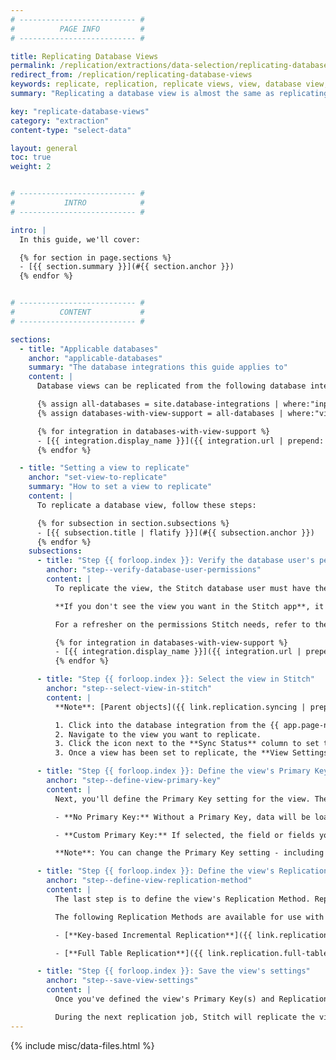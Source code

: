 ```yaml
---
# -------------------------- #
#          PAGE INFO         #
# -------------------------- #

title: Replicating Database Views
permalink: /replication/extractions/data-selection/replicating-database-views
redirect_from: /replication/replicating-database-views
keywords: replicate, replication, replicate views, view, database view, replicate database view
summary: "Replicating a database view is almost the same as replicating a database table. In this guide, we'll cover the database integrations that support views and the additional steps required to replicate a database view."

key: "replicate-database-views"
category: "extraction"
content-type: "select-data"

layout: general
toc: true
weight: 2


# -------------------------- #
#           INTRO            #
# -------------------------- #

intro: |
  In this guide, we'll cover:

  {% for section in page.sections %}
  - [{{ section.summary }}](#{{ section.anchor }})
  {% endfor %}


# -------------------------- #
#          CONTENT           #
# -------------------------- #

sections:
  - title: "Applicable databases"
    anchor: "applicable-databases"
    summary: "The database integrations this guide applies to"
    content: |
      Database views can be replicated from the following database integrations:

      {% assign all-databases = site.database-integrations | where:"input",true %}
      {% assign databases-with-view-support = all-databases | where:"view-replication",true | sort:"display_name" %}

      {% for integration in databases-with-view-support %}
      - [{{ integration.display_name }}]({{ integration.url | prepend: site.baseurl }})
      {% endfor %}

  - title: "Setting a view to replicate"
    anchor: "set-view-to-replicate"
    summary: "How to set a view to replicate"
    content: |
      To replicate a database view, follow these steps:

      {% for subsection in section.subsections %}
      - [{{ subsection.title | flatify }}](#{{ subsection.anchor }})
      {% endfor %}
    subsections:
      - title: "Step {{ forloop.index }}: Verify the database user's permissions"
        anchor: "step--verify-database-user-permissions"
        content: |
          To replicate the view, the Stitch database user must have the appropriate level of permissions to access it.

          **If you don't see the view you want in the Stitch app**, it may be because the Stitch user has insufficient permissions. Verify that the Stitch user's permissions and, if necessary, grant any that are missing.

          For a refresher on the permissions Stitch needs, refer to the articles linked below:

          {% for integration in databases-with-view-support %}
          - [{{ integration.display_name }}]({{ integration.url | prepend: site.baseurl | append: "#create-stitch-db-user" }})
          {% endfor %}

      - title: "Step {{ forloop.index }}: Select the view in Stitch"
        anchor: "step--select-view-in-stitch"
        content: |
          **Note**: [Parent objects]({{ link.replication.syncing | prepend: site.baseurl | append: "#set-data-to-replicate" }}) - like the database containing the view - must also be set to replicate. If they aren't, set them to replicate before continuing.

          1. Click into the database integration from the {{ app.page-names.dashboard }} page.
          2. Navigate to the view you want to replicate.
          3. Click the icon next to the **Sync Status** column to set the view to replicate.
          3. Once a view has been set to replicate, the **View Settings** page will display.

      - title: "Step {{ forloop.index }}: Define the view's Primary Key"
        anchor: "step--define-view-primary-key"
        content: |
          Next, you'll define the Primary Key setting for the view. There are two options:

          - **No Primary Key:** Without a Primary Key, data will be loaded using [Append-Only Loading]({{ link.destinations.storage.loading-behavior | prepend: site.baseurl }}), even if your destination is configured to use Upsert Loading. This means that existing rows will not be updated, and any new rows will be appended to the end of the table.

          - **Custom Primary Key:** If selected, the field or fields you define will be used as the view's Primary Keys. To add additional fields, click the **Add** button. If your destination is configured to use [Upsert Loading]({{ link.destinations.storage.loading-behavior | prepend: site.baseurl }}), records will be de-duped during loading.

          **Note**: You can change the Primary Key setting - including adding or removing fields to the Custom Primary Key - at any time, but doing so will require a full re-replication of the view. This is to ensure that there aren't any gaps in the data.

      - title: "Step {{ forloop.index }}: Define the view's Replication Method"
        anchor: "step--define-view-replication-method"
        content: |
          The last step is to define the view's Replication Method. Replication Methods tell Stitch how to extract data from a source table, which will directly impact your overall row usage.

          The following Replication Methods are available for use with database views:

          - [**Key-based Incremental Replication**]({{ link.replication.key-based-incremental | prepend: site.baseurl }}): This method will only replicate new and updated data, based on the Replication Key column you define. **A Replication Key is required to use this method.** Refer to the [Replication Key]({{ link.replication.rep-keys | prepend: site.baseurl }}) documentation for more info.

          - [**Full Table Replication**]({{ link.replication.full-table | prepend: site.baseurl }}): This method will replicate the view in full during every replication job.

      - title: "Step {{ forloop.index }}: Save the view's settings"
        anchor: "step--save-view-settings"
        content: |
          Once you've defined the view's Primary Key(s) and Replication Method, click the **Save Settings** button.

          During the next replication job, Stitch will replicate the view according to the settings you defined.
---
```

{% include misc/data-files.html %}